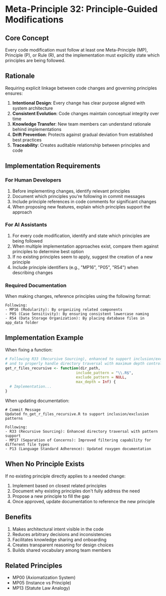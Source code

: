 # Meta-Principle 32: Principle-Guided Modifications

## Core Concept
Every code modification must follow at least one Meta-Principle (MP), Principle (P), or Rule (R), and the implementation must explicitly state which principles are being followed.

## Rationale
Requiring explicit linkage between code changes and governing principles ensures:

1. **Intentional Design**: Every change has clear purpose aligned with system architecture 
2. **Consistent Evolution**: Code changes maintain conceptual integrity over time
3. **Knowledge Transfer**: New team members can understand rationale behind implementations
4. **Drift Prevention**: Protects against gradual deviation from established best practices
5. **Traceability**: Creates auditable relationship between principles and code

## Implementation Requirements

### For Human Developers
1. Before implementing changes, identify relevant principles
2. Document which principles you're following in commit messages
3. Include principle references in code comments for significant changes
4. When proposing new features, explain which principles support the approach

### For AI Assistants
1. For every code modification, identify and state which principles are being followed
2. When multiple implementation approaches exist, compare them against principles to determine best option
3. If no existing principles seem to apply, suggest the creation of a new principle
4. Include principle identifiers (e.g., "MP16", "P05", "R54") when describing changes

### Required Documentation
When making changes, reference principles using the following format:

```
Following:
- MP16 (Modularity): By organizing related components
- P05 (Case Sensitivity): By ensuring consistent lowercase naming
- R54 (Data Storage Organization): By placing database files in app_data folder
```

## Implementation Example
When fixing a function:

```r
# Following R33 (Recursive Sourcing), enhanced to support inclusion/exclusion patterns
# and to properly handle directory traversal with maximum depth control
get_r_files_recursive <- function(dir_path, 
                                include_pattern = "\\.R$", 
                                exclude_pattern = NULL,
                                max_depth = Inf) {
  # Implementation...
}
```

When updating documentation:

```
# Commit Message
Updated fn_get_r_files_recursive.R to support inclusion/exclusion patterns

Following:
- R33 (Recursive Sourcing): Enhanced directory traversal with pattern support
- MP17 (Separation of Concerns): Improved filtering capability for different file types
- P13 (Language Standard Adherence): Updated roxygen documentation
```

## When No Principle Exists
If no existing principle directly applies to a needed change:

1. Implement based on closest related principles
2. Document why existing principles don't fully address the need
3. Propose a new principle to fill the gap
4. Once approved, update documentation to reference the new principle

## Benefits
1. Makes architectural intent visible in the code
2. Reduces arbitrary decisions and inconsistencies
3. Facilitates knowledge sharing and onboarding
4. Creates transparent reasoning for design choices
5. Builds shared vocabulary among team members

## Related Principles
- MP00 (Axiomatization System)
- MP05 (Instance vs Principle)
- MP13 (Statute Law Analogy)
